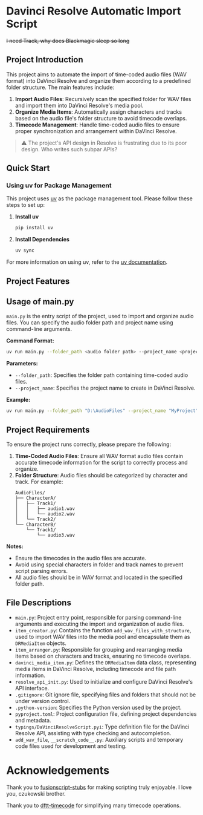# Davinci Resolve Automatic Import Script

~~I need Track, why does Blackmagic sleep so long~~

## Project Introduction

This project aims to automate the import of time-coded audio files (WAV format) into DaVinci Resolve and organize them according to a predefined folder structure. The main features include:

1. **Import Audio Files**: Recursively scan the specified folder for WAV files and import them into DaVinci Resolve's media pool.
2. **Organize Media Items**: Automatically assign characters and tracks based on the audio file's folder structure to avoid timecode overlaps.
3. **Timecode Management**: Handle time-coded audio files to ensure proper synchronization and arrangement within DaVinci Resolve.

> :warning: The project's API design in Resolve is frustrating due to its poor design. Who writes such subpar APIs?

## Quick Start

### Using uv for Package Management

This project uses [uv](https://uv.python.com) as the package management tool. Please follow these steps to set up:

1. **Install uv**
    ```bash
    pip install uv
    ```

2. **Install Dependencies**
    ```bash
    uv sync
    ```

For more information on using uv, refer to the [uv documentation](https://uv.python.com/docs).

## Project Features

## Usage of main.py

`main.py` is the entry script of the project, used to import and organize audio files. You can specify the audio folder path and project name using command-line arguments.

**Command Format:**
```bash
uv run main.py --folder_path <audio folder path> --project_name <project name>
```

**Parameters:**
- `--folder_path`: Specifies the folder path containing time-coded audio files.
- `--project_name`: Specifies the project name to create in DaVinci Resolve.

**Example:**
```bash
uv run main.py --folder_path "D:\AudioFiles" --project_name "MyProject"
```

## Project Requirements

To ensure the project runs correctly, please prepare the following:

1. **Time-Coded Audio Files**: Ensure all WAV format audio files contain accurate timecode information for the script to correctly process and organize.
2. **Folder Structure**: Audio files should be categorized by character and track. For example:
    ```
    AudioFiles/
    ├── CharacterA/
    │   ├── Track1/
    │   │   ├── audio1.wav
    │   │   └── audio2.wav
    │   └── Track2/
    └── CharacterB/
        └── Track1/
            └── audio3.wav
    ```

**Notes:**
- Ensure the timecodes in the audio files are accurate.
- Avoid using special characters in folder and track names to prevent script parsing errors.
- All audio files should be in WAV format and located in the specified folder path.

## File Descriptions

- `main.py`: Project entry point, responsible for parsing command-line arguments and executing the import and organization of audio files.
- `item_creator.py`: Contains the function `add_wav_files_with_structure`, used to import WAV files into the media pool and encapsulate them as `DRMediaItem` objects.
- `item_arranger.py`: Responsible for grouping and rearranging media items based on characters and tracks, ensuring no timecode overlaps.
- `davinci_media_item.py`: Defines the `DRMediaItem` data class, representing media items in DaVinci Resolve, including timecode and file path information.
- `resolve_api_init.py`: Used to initialize and configure DaVinci Resolve's API interface.
- `.gitignore`: Git ignore file, specifying files and folders that should not be under version control.
- `.python-version`: Specifies the Python version used by the project.
- `pyproject.toml`: Project configuration file, defining project dependencies and metadata.
- `typings/DaVinciResolveScript.pyi`: Type definition file for the DaVinci Resolve API, assisting with type checking and autocompletion.
- `add_wav_file`, `__scratch_code__.py`: Auxiliary scripts and temporary code files used for development and testing.

# Acknowledgements

Thank you to [fusionscript-stubs](https://github.com/czukowski/fusionscript-stubs) for making scripting truly enjoyable. I love you, czukowski brother.

Thank you to [dftt-timecode](https://github.com/OwenYou/dftt_timecode) for simplifying many timecode operations. 
